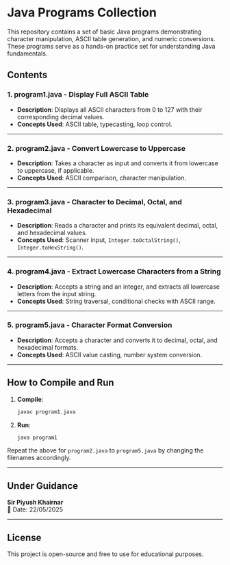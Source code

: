 
# Java Programs Collection

This repository contains a set of basic Java programs demonstrating character manipulation, ASCII table generation, and numeric conversions. These programs serve as a hands-on practice set for understanding Java fundamentals.

## Contents

### 1. program1.java - Display Full ASCII Table
- **Description**: Displays all ASCII characters from 0 to 127 with their corresponding decimal values.
- **Concepts Used**: ASCII table, typecasting, loop control.

---

### 2. program2.java - Convert Lowercase to Uppercase
- **Description**: Takes a character as input and converts it from lowercase to uppercase, if applicable.
- **Concepts Used**: ASCII comparison, character manipulation.

---

### 3. program3.java - Character to Decimal, Octal, and Hexadecimal
- **Description**: Reads a character and prints its equivalent decimal, octal, and hexadecimal values.
- **Concepts Used**: Scanner input, `Integer.toOctalString()`, `Integer.toHexString()`.

---

### 4. program4.java - Extract Lowercase Characters from a String
- **Description**: Accepts a string and an integer, and extracts all lowercase letters from the input string.
- **Concepts Used**: String traversal, conditional checks with ASCII range.

---

### 5. program5.java - Character Format Conversion
- **Description**: Accepts a character and converts it to decimal, octal, and hexadecimal formats.
- **Concepts Used**: ASCII value casting, number system conversion.

---

## How to Compile and Run

1. **Compile**:
   ```bash
   javac program1.java
   ```

2. **Run**:
   ```bash
   java program1
   ```

Repeat the above for `program2.java` to `program5.java` by changing the filenames accordingly.

---

## Under Guidance

**Sir Piyush Khairnar**  
📅 Date: 22/05/2025

---

## License

This project is open-source and free to use for educational purposes.
